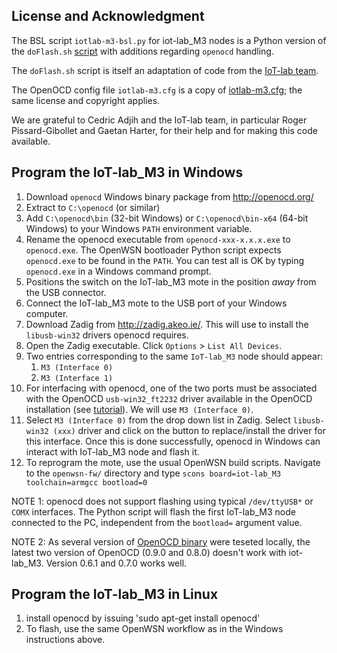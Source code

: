 
License and Acknowledgment
--------------------------

The BSL script `iotlab-m3-bsl.py` for iot-lab_M3 nodes is a Python version of the `doFlash.sh` [script](https://github.com/adjih/exp-iotlab/blob/master/tools/misc/doFlash.sh) with additions regarding `openocd` handling. 

The `doFlash.sh` script is itself an adaptation of code from the [IoT-lab team](https://github.com/iot-lab/openlab/tree/master/platform).

The OpenOCD config file `iotlab-m3.cfg` is a copy of [iotlab-m3.cfg](https://github.com/iot-lab/openlab/blob/master/platform/scripts/iotlab-m3.cfg); the same license and copyright applies.

We are grateful to Cedric Adjih and the IoT-lab team, in particular Roger Pissard-Gibollet and Gaetan Harter, for their help and for making this code available.


Program the IoT-lab_M3 in Windows
---------------------------------

1. Download `openocd` Windows binary package from http://openocd.org/
1. Extract to `C:\openocd` (or similar)
1. Add `C:\openocd\bin` (32-bit Windows) or `C:\openocd\bin-x64` (64-bit Windows) to your Windows `PATH` environment variable.
1. Rename the openocd executable from `openocd-xxx-x.x.x.exe` to `openocd.exe`. The OpenWSN bootloader Python script expects `openocd.exe` to be found in the `PATH`. You can test all is OK by typing `openocd.exe` in a Windows command prompt.
1. Positions the switch on the IoT-lab_M3 mote in the position *away* from the USB connector.
1. Connect the IoT-lab_M3 mote to the USB port of your Windows computer.
1. Download Zadig from http://zadig.akeo.ie/. This will use to install the `libusb-win32` drivers openocd requires.
1. Open the Zadig executable. Click `Options` > `List All Devices`.
1. Two entries corresponding to the same `IoT-lab_M3` node should appear: 
    1. `M3 (Interface 0)`
    1. `M3 (Interface 1)`
1. For interfacing with openocd, one of the two ports must be associated with the OpenOCD `usb-win32_ft2232` driver 
available in the OpenOCD installation (see [tutorial](https://github.com/hikob/openlab/wiki/Installation-Notes-for-Windows-Users)). We will use `M3 (Interface 0)`.
1. Select `M3 (Interface 0)` from the drop down list in Zadig. Select `libusb-win32 (xxx)` driver and click on the button to replace/install the driver for this interface. Once this is done successfully, openocd in Windows can interact with IoT-lab_M3 node and flash it.
1. To reprogram the mote, use the usual OpenWSN build scripts. Navigate to the `openwsn-fw/` directory and type `scons board=iot-lab_M3 toolchain=armgcc bootload=0`


NOTE 1: openocd does not support flashing using typical `/dev/ttyUSB*` or `COMX` interfaces. The Python script will flash the first IoT-lab_M3 node connected to the PC, independent from the `bootload=` argument value.  

NOTE 2: As several version of [OpenOCD binary](http://www.freddiechopin.info/en/download/category/4-openocd) were teseted locally, the latest two version of OpenOCD (0.9.0 and 0.8.0) doesn't work with iot-lab_M3. Version 0.6.1 and 0.7.0 works well.

Program the IoT-lab_M3 in Linux
-------------------------------

1. install openocd by issuing 'sudo apt-get install openocd'
2. To flash, use the same OpenWSN workflow as in the Windows instructions above.
